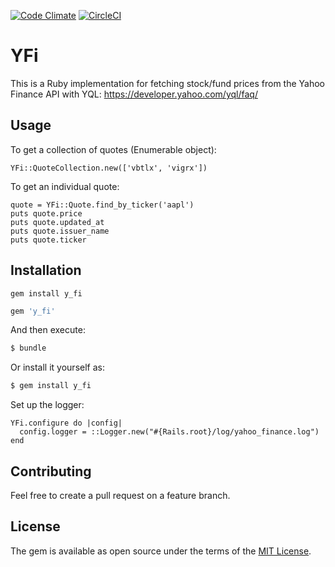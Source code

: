 [![Code Climate](https://codeclimate.com/github/hasmanyguitars/y_fi/badges/gpa.svg)](https://codeclimate.com/github/hasmanyguitars/y_fi)
[![CircleCI](https://circleci.com/gh/hasmanyguitars/y_fi.svg?style=svg)](https://circleci.com/gh/hasmanyguitars/y_fi)

# YFi
This is a Ruby implementation for fetching stock/fund prices from the Yahoo Finance API with YQL: https://developer.yahoo.com/yql/faq/

## Usage
To get a collection of quotes (Enumerable object):
```
YFi::QuoteCollection.new(['vbtlx', 'vigrx'])
```

To get an individual quote:
```
quote = YFi::Quote.find_by_ticker('aapl')
puts quote.price
puts quote.updated_at
puts quote.issuer_name
puts quote.ticker
```

## Installation
```gem install y_fi```

```ruby
gem 'y_fi'
```

And then execute:
```bash
$ bundle
```

Or install it yourself as:
```bash
$ gem install y_fi
```

Set up the logger:
```
YFi.configure do |config|
  config.logger = ::Logger.new("#{Rails.root}/log/yahoo_finance.log")
end
```

## Contributing
Feel free to create a pull request on a feature branch.

## License
The gem is available as open source under the terms of the [MIT License](http://opensource.org/licenses/MIT).
